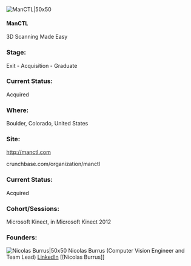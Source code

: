 

![ManCTL|50x50](https://graph.facebook.com/332690620155562/picture?type=large&return_ssl_resources=1)

#### ManCTL
3D Scanning Made Easy

### Stage: 
Exit - Acquisition - Graduate 

### Current Status: 
Acquired

### Where:
Boulder, Colorado, United States

### Site:
http://manctl.com



crunchbase.com/organization/manctl

### Current Status: 
Acquired

### Cohort/Sessions: 
Microsoft Kinect, in Microsoft Kinect 2012

### Founders: 

![Nicolas Burrus|50x50](http://gravatar.com/avatar/c1641f0fdb4edb47d3ddfd9ac7497f84.png?s=150&d=identicon) Nicolas Burrus (Computer Vision Engineer and Team Lead) [LinkedIn](https://linkedin.com/in/nicolasburrus) [[Nicolas Burrus]]



